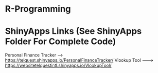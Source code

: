 # R-Programming

# ShinyApps Links (See ShinyApps Folder For Complete Code)

Personal Finance Tracker --> https://telquest.shinyapps.io/PersonalFinanceTracker/
Vlookup Tool ---> https://websitetelquestintl.shinyapps.io/VlookupTool/









